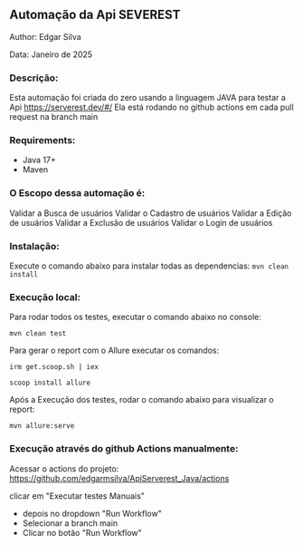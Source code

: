 ## Automação da Api SEVEREST 
Author: Edgar Silva

Data: Janeiro de 2025

### Descrição:

Esta automação foi criada do zero usando a linguagem JAVA para testar a Api https://serverest.dev/#/
Ela está rodando no github actions em cada pull request na branch main

### Requirements:
- Java 17+
- Maven

### O Escopo dessa automação é: 
Validar a Busca de usuários
Validar o Cadastro de usuários
Validar a Edição de usuários
Validar a Exclusão de usuários
Validar o Login de usuários

### Instalação:
Execute o comando abaixo para instalar todas as dependencias:
```mvn clean install```

### Execução local:
Para rodar todos os testes, executar o comando abaixo no console:

```mvn clean test```

Para gerar o report com o Allure executar os comandos:

```irm get.scoop.sh | iex```

```scoop install allure```

Após a Execução dos testes, rodar o comando abaixo para visualizar o report:

```mvn allure:serve```

### Execução através do github Actions manualmente:
Acessar o actions do projeto:
https://github.com/edgarmsilva/ApiServerest_Java/actions

clicar em "Executar testes Manuais"
 - depois no dropdown "Run Workflow" 
 - Selecionar a branch main
 - Clicar no botão "Run Workflow"



